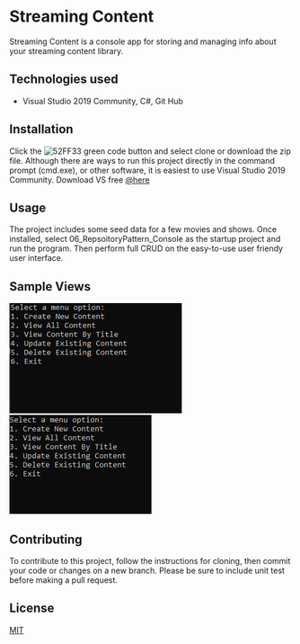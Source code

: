 
# Streaming Content

Streaming Content is a console app for storing and managing info about your streaming content library.  

## Technologies used
* Visual Studio 2019 Community, C#, Git Hub

## Installation

Click the ![52FF33](https://via.placeholder.com/15/52FF33/000000?text=+) green code button and select clone or download the zip file.  Although there are ways to run this project directly in the command prompt (cmd.exe), or other software, 
it is easiest to use Visual Studio 2019 Community.  Download VS free [@here](https://visualstudio.microsoft.com/downloads/)<br />

## Usage
The project includes some seed data for a few movies and shows.  Once installed, select 06_RepsoitoryPattern_Console as the startup project and run the program.  Then perform
full CRUD on the easy-to-use user friendy user interface.  

## Sample Views
<img src="Screenshot 2021-05-17 230051.png">
<img src="https://github.com/Brian-1150/ReadMe_Example/blob/8f71dcaf6b6eabaae33abe23a7775beca824f7ee/Screenshot%202021-05-17%20230323.png">

## Contributing
To contribute to this project, follow the instructions for cloning, then commit your code or changes on a new branch.  Please be sure to include unit test before making a pull request.


## License
[MIT](https://choosealicense.com/licenses/mit/)
